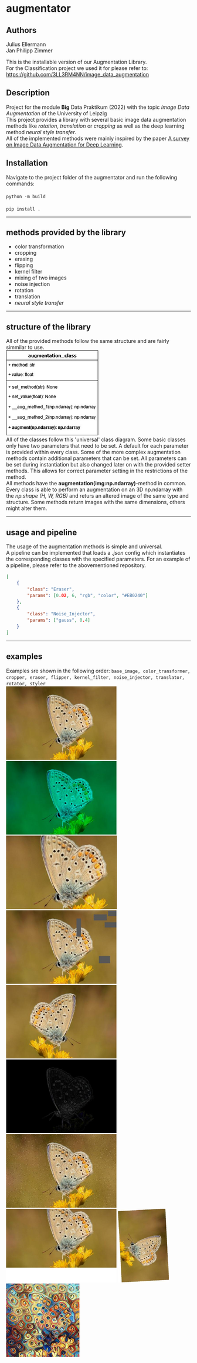 # augmentator

## Authors
Julius Ellermann<br>
Jan Philipp Zimmer

This is the installable version of our Augmentation Library.<br>
For the Classification project we used it for please refer to:
https://github.com/3LL3RM4NN/image_data_augmentation

## Description
Project for the module **Big** Data Praktikum (2022) with the topic *Image Data Augmentation* of the University of Leipzig<br>
This project provides a library with several basic image data augmentation methods like *rotation*, *translation* or *cropping* as well as the deep learning method *neural style transfer*.<br>
All of the implemented methods were mainly inspired by the paper [A survey on Image Data Augmentation for Deep Learning](https://doi.org/10.1186/s40537-019-0197-0).

## Installation
Navigate to the project folder of the augmentator and run the following commands:<br><br>
`python -m build`<br><br>
`pip install .`
___
## methods provided by the library
* color transformation
* cropping
* erasing
* flipping
* kernel filter
* mixing of two images
* noise injection
* rotation
* translation
* *neural style transfer*

___
## structure of the library
All of the provided methods follow the same structure and are fairly simmilar to use.<br>
![universal_class_diagram](/assets/augmentation_class.jpg)<br>
All of the classes follow this 'universal' class diagram. Some basic classes only have two parameters that need to be set. A default for each parameter is provided within every class. Some of the more complex augmentation methods contain additional parameters that can be set. All parameters can be set during instantiation but also changed later on with the provided setter methods. This allows for correct parameter setting in the restrictions of the method.<br>
All methods have the **augmentation(img:np.ndarray)**-method in common. Every class is able to perform an augmentation on an 3D np.ndarray with the *np.shape (H, W, RGB)* and returs an altered image of the same type and structure. Some methods return images with the same dimensions, others might alter them.<br>

___
## usage and pipeline
The usage of the augmentation methods is simple and universal.<br>
A pipeline can be implemented that loads a *.json* config which instantiates the corresponding classes with the specified parameters.
For an example of a pipeline, please refer to the abovementioned repository.
```json
[
    {
        "class": "Eraser",
        "params": [0.02, 6, "rgb", "color", "#EB0240"]
    },
    {
        "class": "Noise_Injector",
        "params": ["gauss", 0.4]
    }
]
```

___
## examples
Examples sre shown in the following order: `base_image, color_transformer, cropper, eraser, flipper, kernel_filter, noise_injector, translator, rotator, styler`<br>
<img src="/assets/base.jpg" height="200" height="200"/>
<img src="/assets/color_transformer.jpg" height="200" height="200"/>
<img src="/assets/cropper.jpg" height="200" height="200"/>
<img src="/assets/eraser.jpg" height="200" height="200"/>
<img src="/assets/flipper.jpg" height="200" height="200"/>
<img src="/assets/kernel_filter.jpg" height="200" height="200"/>
<img src="/assets/noise_injector.jpg" height="200" height="200"/>
<img src="/assets/translator.jpg" height="200" height="200"/>
<img src="/assets/rotator.jpg" height="200" height="200"/>
<img src="/assets/styler.jpg" height="200" height="200"/>
